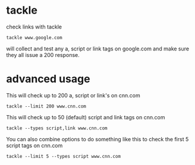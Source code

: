# tackle

check links with tackle

    tackle www.google.com

will collect and test any a, script or link tags on google.com and make
sure they all issue a 200 response.

# advanced usage

This will check up to 200 a, script or link's on cnn.com

    tackle --limit 200 www.cnn.com

This will check up to 50 (default) script and link tags on cnn.com

    tackle --types script,link www.cnn.com

You can also combine options to do something like this to check the
first 5 script tags on cnn.com

    tackle --limit 5 --types script www.cnn.com
